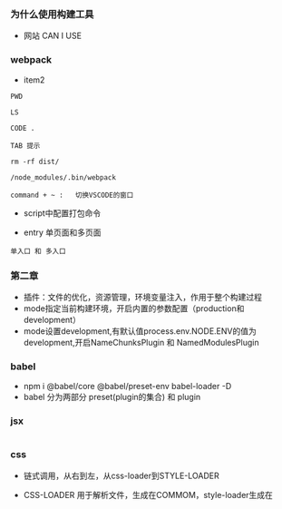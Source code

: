 ### 为什么使用构建工具

- 网站 CAN I USE

### webpack
- item2

```
PWD

LS

CODE .

TAB 提示

rm -rf dist/

/node_modules/.bin/webpack

command + ~ :   切换VSCODE的窗口
```

- script中配置打包命令

- entry 单页面和多页面
```
单入口 和 多入口
```

### 第二章
- 插件：文件的优化，资源管理，环境变量注入，作用于整个构建过程
- mode指定当前构建环境，开启内置的参数配置（production和development）
- mode设置development,有默认值process.env.NODE.ENV的值为development,开启NameChunksPlugin 和 NamedModulesPlugin

### babel
-  npm i @babel/core @babel/preset-env babel-loader -D
- babel 分为两部分 preset(plugin的集合) 和 plugin

### jsx
```

```

### css

- 链式调用，从右到左，从css-loader到STYLE-LOADER
- CSS-LOADER 用于解析文件，生成在COMMOM，style-loader生成在<STYLE>
标签

- less

### image
- file-loader
- url-loader: 也可以打包图片和字体，并且设置限制大小，自动BASE64

### watch
- 轮询判断文件的最后的编辑时间是否更新

### 热更新 webpack-dev-serve
- 不刷新浏览器，不输出文件。放在内存中，使用H
- webpack-dev-middleware

### 文件指纹
- 三种指纹
- css文件指纹

### MiniCssExtractPlugin

###

> vue文档

### publicPath配置
```
output: {
    // 每次打包文件编辑的文件，可以加上hash
    filename: '[name].js',
    // 配置以何种方式导出库
    libraryTarget: 'commonjs2',
    path: path.join(__dirname, '../dist/electron')
},
```

- 需要把构建出的资源文件上传到 CDN 服务上，以利于加快页面的打开速度。配置代码如下
  ```
    filename:'[name]_[chunkhash:8].js'
    publicPath: 'https://cdn.example.com/assets/'
  ```
- 这时发布到线上的 HTML 在引入 JavaScript 文件时就需要：
  ```
    <script src='https://cdn.example.com/assets/a_12345678.js'></script>
  ```
- Webpack 输出的部分代码块可能需要异步加载(类似于jsonp异步加载)
output.crossOriginLoading则是用于配置这个异步插入的标签的crossorigin值
  - anonymous(默认) 在加载此脚本资源时不会带上用户的 Cookies；
  - use-credentials在加载此脚本资源时会带上用户的 Cookies。
-  libraryTarget 和 library配置？(当用 Webpack 去构建一个可以被其他模块导入使用的库时需要用到它们)
  - output.libraryTarget配置以何种方式导出库。
  - output.library配置导出库的名称。

### commonjs配置，模块发布到NPM代码仓库名称

- 编写的库将通过 CommonJS 规范导出
- 假如配置了output.library='LibraryName'，则输出和使用的代码如下
```

// Webpack 输出的代码
exports['LibraryName'] = lib_code;

// 使用库的方法
require('library-name-in-npm')['LibraryName'].doSomething();
```

- 其中library-name-in-npm是指模块发布到 Npm 代码仓库时的名称